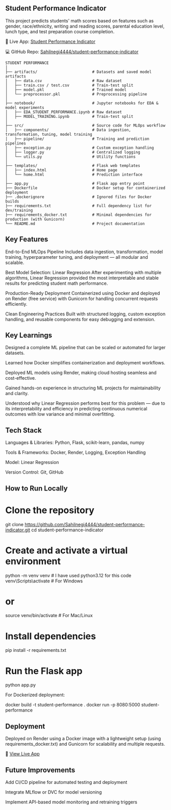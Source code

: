 ## Student Performance Indicator

This project predicts students' math scores based on features such as gender, race/ethnicity, writing and reading scores, parental education level, lunch type, and test preparation course completion.

🔗 Live App: [Student Performance Indicator](https://student-performance-indicator-3j4u.onrender.com/predictdata)

💻 GitHub Repo: [Sahilnegi4444/student-performance-indicator](https://github.com/Sahilnegi4444/student-performance-indicator)

```
STUDENT PERFORMANCE
│
├── artifacts/                        # Datasets and saved model artifacts
│   ├── data.csv                      # Raw dataset
│   ├── train.csv / test.csv          # Train-test split
│   ├── model.pkl                     # Trained model
│   └── preprocessor.pkl              # Preprocessing pipeline
│
├── notebook/                         # Jupyter notebooks for EDA & model experiments
│   ├── EDA_STUDENT_PERFORMANCE.ipynb # Raw dataset
│   ├── MODEL_TRAINING.ipynb          # Train-test split
│
├── src/                              # Source code for MLOps workflow
│   ├── components/                   # Data ingestion, transformation, tuning, model training
│   ├── pipeline/                     # Training and prediction pipelines
│   ├── exception.py                  # Custom exception handling
│   ├── logger.py                     # Centralized logging
│   └── utils.py                      # Utility functions
│
├── templates/                        # Flask web templates
│   ├── index.html                    # Home page
│   └── home.html                     # Prediction interface
│
├── app.py                            # Flask app entry point
├── Dockerfile                        # Docker setup for containerized deployment
├── .dockerignore                     # Ignored files for Docker builds
├── requirements.txt                  # Full dependency list for dev/training
├── requirements_docker.txt           # Minimal dependencies for production (with Gunicorn)
└── README.md                         # Project documentation

```

## Key Features

End-to-End MLOps Pipeline
Includes data ingestion, transformation, model training, hyperparameter tuning, and deployment — all modular and scalable.

Best Model Selection: Linear Regression
After experimenting with multiple algorithms, Linear Regression provided the most interpretable and stable results for predicting student math performance.

Production-Ready Deployment
Containerized using Docker and deployed on Render (free service) with Gunicorn for handling concurrent requests efficiently.

Clean Engineering Practices
Built with structured logging, custom exception handling, and reusable components for easy debugging and extension.

## Key Learnings

Designed a complete ML pipeline that can be scaled or automated for larger datasets.

Learned how Docker simplifies containerization and deployment workflows.

Deployed ML models using Render, making cloud hosting seamless and cost-effective.

Gained hands-on experience in structuring ML projects for maintainability and clarity.

Understood why Linear Regression performs best for this problem — due to its interpretability and efficiency in predicting continuous numerical outcomes with low variance and minimal overfitting.

## Tech Stack

Languages & Libraries: Python, Flask, scikit-learn, pandas, numpy

Tools & Frameworks: Docker, Render, Logging, Exception Handling

Model: Linear Regression

Version Control: Git, GitHub
## How to Run Locally
# Clone the repository
git clone https://github.com/Sahilnegi4444/student-performance-indicator.git
cd student-performance-indicator

# Create and activate a virtual environment
python -m venv venv      # I have used python3.12 for this code
venv\Scripts\activate    # For Windows
# or
source venv/bin/activate # For Mac/Linux

# Install dependencies
pip install -r requirements.txt

# Run the Flask app
python app.py


For Dockerized deployment:

docker build -t student-performance .
docker run -p 8080:5000 student-performance

## Deployment

Deployed on Render using a Docker image with a lightweight setup (using requirements_docker.txt) and Gunicorn for scalability and multiple requests.

🔗 [View Live App](https://student-performance-indicator-3j4u.onrender.com/predictdata)

## Future Improvements

Add CI/CD pipeline for automated testing and deployment

Integrate MLflow or DVC for model versioning

Implement API-based model monitoring and retraining triggers
